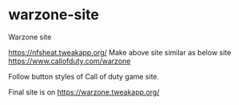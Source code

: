 # warzone-site
Warzone site 


https://nfsheat.tweakapp.org/  Make above site similar as below site https://www.callofduty.com/warzone

Follow button styles of Call of duty game site.

Final site is on https://warzone.tweakapp.org/
